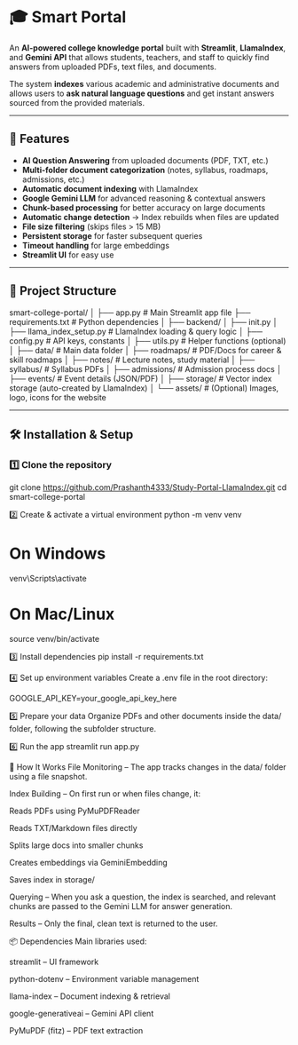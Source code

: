 # 🎓 Smart Portal

An **AI-powered college knowledge portal** built with **Streamlit**, **LlamaIndex**, and **Gemini API** that allows students, teachers, and staff to quickly find answers from uploaded PDFs, text files, and documents.

The system **indexes** various academic and administrative documents and allows users to **ask natural language questions** and get instant answers sourced from the provided materials.

---

## 🚀 Features

- **AI Question Answering** from uploaded documents (PDF, TXT, etc.)
- **Multi-folder document categorization** (notes, syllabus, roadmaps, admissions, etc.)
- **Automatic document indexing** with LlamaIndex
- **Google Gemini LLM** for advanced reasoning & contextual answers
- **Chunk-based processing** for better accuracy on large documents
- **Automatic change detection** → Index rebuilds when files are updated
- **File size filtering** (skips files > 15 MB)
- **Persistent storage** for faster subsequent queries
- **Timeout handling** for large embeddings
- **Streamlit UI** for easy use

---

## 📂 Project Structure

smart-college-portal/
│
├── app.py # Main Streamlit app file
├── requirements.txt # Python dependencies
│
├── backend/
│ ├── init.py
│ ├── llama_index_setup.py # LlamaIndex loading & query logic
│ ├── config.py # API keys, constants
│ ├── utils.py # Helper functions (optional)
│
├── data/ # Main data folder
│ ├── roadmaps/ # PDF/Docs for career & skill roadmaps
│ ├── notes/ # Lecture notes, study material
│ ├── syllabus/ # Syllabus PDFs
│ ├── admissions/ # Admission process docs
│ ├── events/ # Event details (JSON/PDF)
│
├── storage/ # Vector index storage (auto-created by LlamaIndex)
│
└── assets/ # (Optional) Images, logo, icons for the website



---

## 🛠 Installation & Setup

### 1️⃣ Clone the repository
git clone https://github.com/Prashanth4333/Study-Portal-LlamaIndex.git
cd smart-college-portal

2️⃣ Create & activate a virtual environment
python -m venv venv
# On Windows
venv\Scripts\activate
# On Mac/Linux
source venv/bin/activate

3️⃣ Install dependencies
pip install -r requirements.txt

4️⃣ Set up environment variables
Create a .env file in the root directory:

GOOGLE_API_KEY=your_google_api_key_here

5️⃣ Prepare your data
Organize PDFs and other documents inside the data/ folder, following the subfolder structure.

6️⃣ Run the app
streamlit run app.py


🧠 How It Works
File Monitoring – The app tracks changes in the data/ folder using a file snapshot.

Index Building – On first run or when files change, it:

Reads PDFs using PyMuPDFReader

Reads TXT/Markdown files directly

Splits large docs into smaller chunks

Creates embeddings via GeminiEmbedding

Saves index in storage/

Querying – When you ask a question, the index is searched, and relevant chunks are passed to the Gemini LLM for answer generation.

Results – Only the final, clean text is returned to the user.


📦 Dependencies
Main libraries used:

streamlit – UI framework

python-dotenv – Environment variable management

llama-index – Document indexing & retrieval

google-generativeai – Gemini API client

PyMuPDF (fitz) – PDF text extraction



